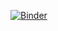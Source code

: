 [![Binder](https://mybinder.org/badge_logo.svg)](https://mybinder.org/v2/gh/cameronraysmith/mlreview_notebooks/master)
